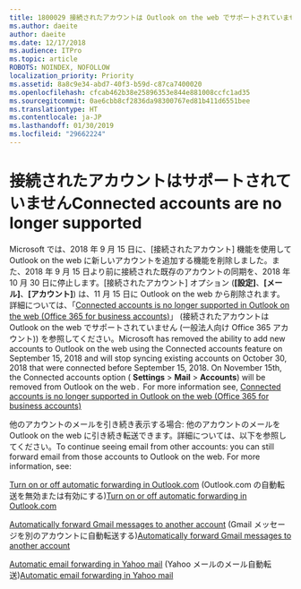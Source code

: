 ```yaml
---
title: 1800029 接続されたアカウントは Outlook on the web でサポートされていません
ms.author: daeite
author: daeite
ms.date: 12/17/2018
ms.audience: ITPro
ms.topic: article
ROBOTS: NOINDEX, NOFOLLOW
localization_priority: Priority
ms.assetid: 8a8c9e34-abd7-40f3-b59d-c87ca7400020
ms.openlocfilehash: cfcab462b38e25896353e844e881008ccfc1ad35
ms.sourcegitcommit: 0ae6cbb8cf2836da98300767ed81b411d6551bee
ms.translationtype: HT
ms.contentlocale: ja-JP
ms.lasthandoff: 01/30/2019
ms.locfileid: "29662224"
---
```

# <a name="connected-accounts-are-no-longer-supported"></a><span data-ttu-id="e7888-102">接続されたアカウントはサポートされていません</span><span class="sxs-lookup"><span data-stu-id="e7888-102">Connected accounts are no longer supported</span></span>

<span data-ttu-id="e7888-p101">Microsoft では、2018 年 9 月 15 日に、[接続されたアカウント] 機能を使用して Outlook on the web に新しいアカウントを追加する機能を削除しました。また、2018 年 9 月 15 日より前に接続された既存のアカウントの同期を、2018 年 10 月 30 日に停止します。[接続されたアカウント] オプション (**[設定]**、**[メール]**、**[アカウント]**) は、11 月 15 日に Outlook on the web から削除されます。詳細については、「[Connected accounts is no longer supported in Outlook on the web (Office 365 for business accounts)](https://support.office.com/article/Connected-accounts-is-no-longer-supported-in-Outlook-on-the-web-Office-365-for-business-accounts-5cc526bf-e928-4a99-8b9f-5e089df7d887)」 (接続されたアカウントは Outlook on the web でサポートされていません (一般法人向け Office 365 アカウント)) を参照してください。</span><span class="sxs-lookup"><span data-stu-id="e7888-p101">Microsoft has removed the ability to add new accounts to Outlook on the web using the Connected accounts feature on September 15, 2018 and will stop syncing existing accounts on October 30, 2018 that were connected before September 15, 2018. On November 15th, the Connected accounts option ( **Settings** \> **Mail** \> **Accounts**) will be removed from Outlook on the web .  For more information see, [Connected accounts is no longer supported in Outlook on the web (Office 365 for business accounts)](https://support.office.com/article/Connected-accounts-is-no-longer-supported-in-Outlook-on-the-web-Office-365-for-business-accounts-5cc526bf-e928-4a99-8b9f-5e089df7d887)</span></span>
  
<span data-ttu-id="e7888-p102">他のアカウントのメールを引き続き表示する場合: 他のアカウントのメールを Outlook on the web に引き続き転送できます。詳細については、以下を参照してください。</span><span class="sxs-lookup"><span data-stu-id="e7888-p102">To continue seeing email from other accounts: you can still forward email from those accounts to Outlook on the web. For more information, see:</span></span>
  
<span data-ttu-id="e7888-108">[Turn on or off automatic forwarding in Outlook.com](https://go.microsoft.com/fwlink/?linkid=2038346) (Outlook.com の自動転送を無効または有効にする)</span><span class="sxs-lookup"><span data-stu-id="e7888-108">[Turn on or off automatic forwarding in Outlook.com](https://go.microsoft.com/fwlink/?linkid=2038346)</span></span>
  
<span data-ttu-id="e7888-109">[Automatically forward Gmail messages to another account](https://support.google.com/mail/answer/10957?hl=en) (Gmail メッセージを別のアカウントに自動転送する)</span><span class="sxs-lookup"><span data-stu-id="e7888-109">[Automatically forward Gmail messages to another account](https://support.google.com/mail/answer/10957?hl=en)</span></span>
  
<span data-ttu-id="e7888-110">[Automatic email forwarding in Yahoo mail](https://help.yahoo.com/kb/SLN22028.mdl?guccounter=1) (Yahoo メールのメール自動転送)</span><span class="sxs-lookup"><span data-stu-id="e7888-110">[Automatic email forwarding in Yahoo mail](https://help.yahoo.com/kb/SLN22028.mdl?guccounter=1)</span></span>
  

